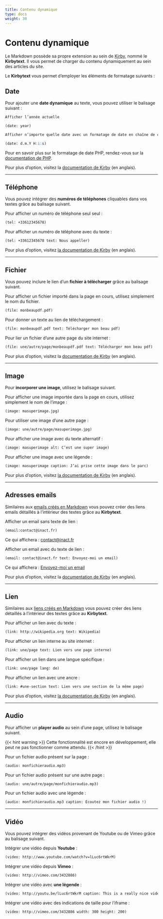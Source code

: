 ```yaml
---
title: Contenu dynamique
type: docs
weight: 30
---
```


# Contenu dynamique

Le Markdown possède sa propre extension au sein de [Kirby](/docs/technique/panel), nommé le **Kirbytext**. Il vous permet de charger du contenu dynamiquement au sein des articles du site.

Le **Kirbytext** vous permet d’employer les éléments de formatage suivants :

## Date

Pour ajouter une **date dynamique** au texte, vous pouvez utiliser le balisage suivant :

``` md
Afficher l’année actuelle

(date: year)

Afficher n’importe quelle date avec un formatage de date en chaîne de caractère PHP

(date: d.m.Y H:i:s)
```
Pour en savoir plus sur le formatage de date PHP, rendez-vous sur la [documentation de PHP](https://www.php.net/manual/en/function.date.php).

Pour plus d’option, visitez la [documentation de Kirby](https://getkirby.com/docs/reference/text/kirbytags/date) (en anglais).

***

## Téléphone

Vous pouvez intégrer des **numéros de téléphones** cliquables dans vos textes grâce au balisage suivant.

Pour afficher un numéro de téléphone seul seul :

``` md
(tel: +33612345678)
```

Pour afficher un numéro de téléphone avec du texte :

``` md
(tel: +33612345678 text: Nous appeller)
```

Pour plus d’option, visitez [la documentation de Kirby](https://getkirby.com/docs/reference/text/kirbytags/tel) (en anglais).

***

## Fichier

Vous pouvez inclure le lien d’un **fichier à télécharger** grâce au balisage suivant.

Pour afficher un fichier importé dans la page en cours, utilisez simplement le nom du fichier.

``` md
(file: monbeaupdf.pdf)
```

Pour donner un texte au lien de téléchargement :

``` md
(file: monbeaupdf.pdf text: Télécharger mon beau pdf)
```

Pour lier un fichier d’une autre page du site internet :

``` md
(file: une/autre/page/monbeaupdf.pdf text: Télécharger mon beau pdf)
```

Pour plus d’option, visitez la [documentation de Kirby](https://getkirby.com/docs/reference/text/kirbytags/file) (en anglais).

***

## Image

Pour **incorporer une image**, utilisez le balisage suivant.

Pour afficher une image importée dans la page en cours, utilisez simplement le nom de l’image :

``` md
(image: masuperimage.jpg)
```

Pour utiliser une image d’une autre page :

``` md
(image: une/autre/page/masuperimage.jpg)
```

Pour afficher une image avec du texte alternatif :

``` md
(image: masuperimage alt: C’est une super image)
```

Pour afficher une image avec une légende :

``` md
(image: masuperimage caption: J’ai prise cette image dans le parc)
```

Pour plus d’option, visitez [la documentation de Kirby](https://getkirby.com/docs/reference/text/kirbytags/image) (en anglais).

****

## Adresses emails

Similaires aux [emails créés en Markdown](/docs/contenu/markdown#adresses-emails) vous pouvez créer des liens emails détaillés à l’intérieur des textes grâce au **Kirbytext**.

Afficher un email sans texte de lien :

``` md
(email:contact@inact.fr)
```

Ce qui affichera : <contact@inact.fr>

Afficher un email avec du texte de lien :

``` md
(email: contact@inact.fr text: Envoyez-moi un email)
```

Ce qui affichera : [Envoyez-moi un email](mailto:contact@inact.fr)

Pour plus d’option, visitez la [documentation de Kirby](https://getkirby.com/docs/reference/text/kirbytags/email) (en anglais).

****

## Lien

Similaires aux [liens créés en Markdown](/docs/contenu/markdown#liens) vous pouvez créer des liens détaillés à l’intérieur des textes grâce au **Kirbytext**.

Pour afficher un lien avec du texte :

``` md
(link: http://wikipedia.org text: Wikipedia)
```

Pour afficher un lien interne au site internet :

``` md
(link: une/page text: Lien vers une page interne)
```

Pour afficher un lien dans une langue spécifique :

``` md
(link: une/page lang: de)
```

Pour afficher un lien avec une ancre :

``` md
(link: #une-section text: Lien vers une section de la même page)
```

Pour plus d’option, visitez [la documentation de Kirby](https://getkirby.com/docs/reference/text/kirbytags/link) (en anglais).

***

## Audio

Pour afficher un **player audio** au sein d’une page, utilisez le balisage suivant.

{{< hint warning >}}
Cette fonctionnalité est encore en développement, elle peut ne pas fonctionner comme attendu.
{{< /hint >}}

Pour un fichier audio présent sur la page :

``` md
(audio: monfichieraudio.mp3)
```

Pour un fichier audio présent sur une autre page :

``` md
(audio: une/autre/page/monfichieraudio.mp3)
```

Pour un fichier audio avec une légende :

``` md
(audio: monfichieraudio.mp3 caption: Écoutez mon fichier audio !)
```

***

## Vidéo

Vous pouvez intégrer des vidéos provenant de Youtube ou de Vimeo grâce au balisage suivant.

Intégrer une vidéo depuis **Youtube** :

``` md
(video: http://www.youtube.com/watch?v=lLuc6rtWkrM)
```

Intégrer une vidéo depuis **Vimeo** :

``` md
(video: http://vimeo.com/3432886)
```

Intégrer une vidéo avec **une légende** :

``` md
(video: http://youtu.be/lLuc6rtWkrM caption: This is a really nice video)
```

Intégrer une vidéo avec des indications de taille pour l’iframe :

``` md
(video: http://vimeo.com/3432886 width: 300 height: 200)
```
